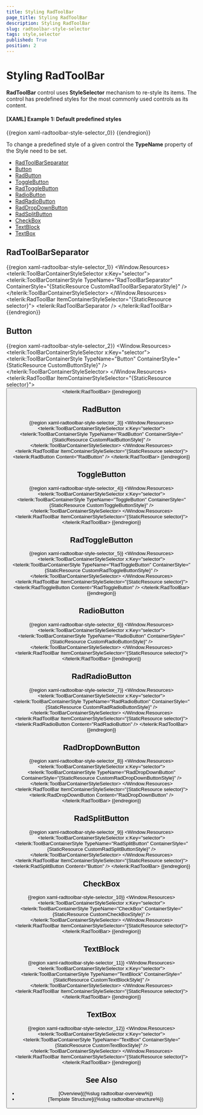 ```yaml
---
title: Styling RadToolBar
page_title: Styling RadToolBar
description: Styling RadToolBar
slug: radtoolbar-style-selector
tags: style,selector
published: True
position: 2
---
```


# Styling RadToolBar

__RadToolBar__ control uses __StyleSelector__ mechanism to re-style its items. The control has predefined styles for the most commonly used controls as its content. 

#### __[XAML] Example 1: Default predefined styles__
{{region xaml-radtoolbar-style-selector_0}}
	<Style TargetType="telerik:RadToolBar" x:Key="RadToolBarStyle">
		<Setter Property="ItemContainerStyleSelector">
			<Setter.Value>
				<telerik:ToolBarContainerStyleSelector>
					<telerik:ToolBarContainerStyle TypeName="RadToolBarSeparator" ContainerStyle="{StaticResource RadToolBarSeparatorStyle}"/>
					<telerik:ToolBarContainerStyle TypeName="TextBlock" ContainerStyle="{StaticResource ToolBarTextBlockStyle}"/>
					<telerik:ToolBarContainerStyle TypeName="TextBox" ContainerStyle="{StaticResource ToolBarTextBoxStyle}"/>
					<telerik:ToolBarContainerStyle TypeName="Button" ContainerStyle="{StaticResource ToolBarButtonStyle}"/>
					<telerik:ToolBarContainerStyle TypeName="ToggleButton" ContainerStyle="{StaticResource ToolBarToggleButtonStyle}"/>
					<telerik:ToolBarContainerStyle TypeName="CheckBox" ContainerStyle="{StaticResource ToolBarCheckBoxStyle}"/>
					<telerik:ToolBarContainerStyle TypeName="RadioButton" ContainerStyle="{StaticResource ToolBarRadioButtonStyle}"/>
					<telerik:ToolBarContainerStyle TypeName="RadButton" ContainerStyle="{StaticResource ToolBarRadButtonStyle}"/>
					<telerik:ToolBarContainerStyle TypeName="RadToggleButton" ContainerStyle="{StaticResource ToolBarRadToggleButtonStyle}"/>
					<telerik:ToolBarContainerStyle TypeName="RadRadioButton" ContainerStyle="{StaticResource ToolBarRadRadioButtonStyle}"/>
					<telerik:ToolBarContainerStyle TypeName="RadDropDownButton" ContainerStyle="{StaticResource ToolBarRadDropDownButtonStyle}"/>
					<telerik:ToolBarContainerStyle TypeName="RadSplitButton" ContainerStyle="{StaticResource ToolBarRadSplitButtonStyle}"/>
				</telerik:ToolBarContainerStyleSelector>
			</Setter.Value>
		</Setter>
	</Style>
{{endregion}}

To change a predefined style of a given control the __TypeName__ property of the Style need to be set.

* [RadToolBarSeparator](#radtoolbarseparator)
* [Button](#button)
* [RadButton](#radbutton)
* [ToggleButton](#togglebutton)
* [RadToggleButton](#radtogglebutton)
* [RadioButton](#radiobutton)
* [RadRadioButton](#radradiobutton)
* [RadDropDownButton](#raddropdownbutton)
* [RadSplitButton](#radsplitbutton)
* [CheckBox](#checkbox)
* [TextBlock](#textblock)
* [TextBox](#textbox)

## RadToolBarSeparator
{{region xaml-radtoolbar-style-selector_1}}
	<Window.Resources>
         <Style x:Key="CustomRadToolBarSeparatorStyle" TargetType="telerik:RadToolBarSeparator">
            <Setter Property="BorderBrush" Value="Red"/>
            <Setter Property="Width" Value="5"/>
            <Setter Property="Margin" Value="5 5"/>
            <Setter Property="Template">
                <Setter.Value>
                    <ControlTemplate TargetType="telerik:RadToolBarSeparator">
                        <Grid MinWidth="2" MinHeight="2" SnapsToDevicePixels="True">
                            <Rectangle Margin="1 1 0 0" Fill="{TemplateBinding BorderBrush}"/>
                            <Rectangle Margin="0 0 1 1" Fill="{TemplateBinding Background}"/>
                        </Grid>
                    </ControlTemplate>
                </Setter.Value>
            </Setter>
        </Style>        
        <telerik:ToolBarContainerStyleSelector x:Key="selector">
            <telerik:ToolBarContainerStyle TypeName="RadToolBarSeparator" ContainerStyle="{StaticResource CustomRadToolBarSeparatorStyle}" />
        </telerik:ToolBarContainerStyleSelector>
    </Window.Resources>
	<telerik:RadToolBar ItemContainerStyleSelector="{StaticResource selector}">
		<telerik:RadToolBarSeparator />
	</telerik:RadToolBar>
{{endregion}}

## Button
{{region xaml-radtoolbar-style-selector_2}}
	<Window.Resources>
        <Style x:Key="CustomButtonStyle" TargetType="Button">
            <Setter Property="Background" Value="Red"/>
        </Style>        
        <telerik:ToolBarContainerStyleSelector x:Key="selector">
            <telerik:ToolBarContainerStyle TypeName="Button" ContainerStyle="{StaticResource CustomButtonStyle}" />
        </telerik:ToolBarContainerStyleSelector>
    </Window.Resources>
	<telerik:RadToolBar ItemContainerStyleSelector="{StaticResource selector}">
		<Button Content="Button" />
	</telerik:RadToolBar>
{{endregion}}
 
## RadButton
{{region xaml-radtoolbar-style-selector_3}}
	<Window.Resources>
        <Style x:Key="CustomRadButtonStyle" TargetType="telerik:RadButton">
            <Setter Property="Background" Value="Red"/>
        </Style>        
        <telerik:ToolBarContainerStyleSelector x:Key="selector">
            <telerik:ToolBarContainerStyle TypeName="RadButton" ContainerStyle="{StaticResource CustomRadButtonStyle}" />
        </telerik:ToolBarContainerStyleSelector>
    </Window.Resources>
	<telerik:RadToolBar ItemContainerStyleSelector="{StaticResource selector}">
		<telerik:RadButton Content="RadButton" />
	</telerik:RadToolBar>
{{endregion}}

## ToggleButton
{{region xaml-radtoolbar-style-selector_4}}
	<Window.Resources>
        <Style x:Key="CustomToggleButtonStyle" TargetType="ToggleButton">
            <Setter Property="Background" Value="Red"/>
        </Style>        
        <telerik:ToolBarContainerStyleSelector x:Key="selector">
            <telerik:ToolBarContainerStyle TypeName="ToggleButton" ContainerStyle="{StaticResource CustomToggleButtonStyle}" />
        </telerik:ToolBarContainerStyleSelector>
    </Window.Resources>
	<telerik:RadToolBar ItemContainerStyleSelector="{StaticResource selector}">
		<ToggleButton Content="ToggleButton" />
	</telerik:RadToolBar>
{{endregion}}

## RadToggleButton
{{region xaml-radtoolbar-style-selector_5}}
	<Window.Resources>
        <Style x:Key="CustomRadToggleButtonStyle" TargetType="telerik:RadToggleButton">
            <Setter Property="Background" Value="Red"/>
        </Style>        
        <telerik:ToolBarContainerStyleSelector x:Key="selector">
            <telerik:ToolBarContainerStyle TypeName="RadToggleButton" ContainerStyle="{StaticResource CustomRadToggleButtonStyle}" />
        </telerik:ToolBarContainerStyleSelector>
    </Window.Resources>
	<telerik:RadToolBar ItemContainerStyleSelector="{StaticResource selector}">
		<telerik:RadToggleButton Content="RadToggleButton" />
	</telerik:RadToolBar>
{{endregion}}

## RadioButton
{{region xaml-radtoolbar-style-selector_6}}
	<Window.Resources>
        <Style x:Key="CustomRadioButtonStyle" TargetType="RadioButton">
            <Setter Property="Background" Value="Red"/>
        </Style>        
        <telerik:ToolBarContainerStyleSelector x:Key="selector">
            <telerik:ToolBarContainerStyle TypeName="RadioButton" ContainerStyle="{StaticResource CustomRadioButtonStyle}" />
        </telerik:ToolBarContainerStyleSelector>
    </Window.Resources>
	<telerik:RadToolBar ItemContainerStyleSelector="{StaticResource selector}">
		<RadioButton Content="RadioButton" />
	</telerik:RadToolBar>
{{endregion}}

## RadRadioButton
{{region xaml-radtoolbar-style-selector_7}}
	<Window.Resources>
        <Style x:Key="CustomRadRadioButtonStyle" TargetType="telerik:RadRadioButton">
            <Setter Property="Background" Value="Red"/>
        </Style>        
        <telerik:ToolBarContainerStyleSelector x:Key="selector">
            <telerik:ToolBarContainerStyle TypeName="RadRadioButton" ContainerStyle="{StaticResource CustomRadRadioButtonStyle}" />
        </telerik:ToolBarContainerStyleSelector>
    </Window.Resources>
	<telerik:RadToolBar ItemContainerStyleSelector="{StaticResource selector}">
		<telerik:RadRadioButton Content="RadRadioButton" />
	</telerik:RadToolBar>
{{endregion}}

## RadDropDownButton
{{region xaml-radtoolbar-style-selector_8}}
	<Window.Resources>
        <Style x:Key="CustomRadDropDownButtonStyle" TargetType="telerik:RadDropDownButton">
            <Setter Property="Background" Value="Red"/>
        </Style>        
        <telerik:ToolBarContainerStyleSelector x:Key="selector">
            <telerik:ToolBarContainerStyle TypeName="RadDropDownButton" ContainerStyle="{StaticResource CustomRadDropDownButtonStyle}" />
        </telerik:ToolBarContainerStyleSelector>
    </Window.Resources>
	<telerik:RadToolBar ItemContainerStyleSelector="{StaticResource selector}">
		<telerik:RadDropDownButton Content="RadDropDownButton" />
	</telerik:RadToolBar>
{{endregion}}

## RadSplitButton
{{region xaml-radtoolbar-style-selector_9}}
	<Window.Resources>
        <Style x:Key="CustomRadSplitButtonStyle" TargetType="telerik:RadSplitButton">
            <Setter Property="Background" Value="Red"/>
        </Style>        
        <telerik:ToolBarContainerStyleSelector x:Key="selector">
            <telerik:ToolBarContainerStyle TypeName="RadSplitButton" ContainerStyle="{StaticResource CustomRadSplitButtonStyle}" />
        </telerik:ToolBarContainerStyleSelector>
    </Window.Resources>
	<telerik:RadToolBar ItemContainerStyleSelector="{StaticResource selector}">
		<telerik:RadSplitButton Content="Button" />
	</telerik:RadToolBar>
{{endregion}}

## CheckBox
{{region xaml-radtoolbar-style-selector_10}}
	<Window.Resources>
        <Style x:Key="CustomCheckBoxStyle" TargetType="CheckBox">
            <Setter Property="Background" Value="Red"/>
        </Style>        
        <telerik:ToolBarContainerStyleSelector x:Key="selector">
            <telerik:ToolBarContainerStyle TypeName="CheckBox" ContainerStyle="{StaticResource CustomCheckBoxStyle}" />
        </telerik:ToolBarContainerStyleSelector>
    </Window.Resources>
	<telerik:RadToolBar ItemContainerStyleSelector="{StaticResource selector}">
		<CheckBox Content="CheckBox Text" />
	</telerik:RadToolBar>
{{endregion}}

## TextBlock
{{region xaml-radtoolbar-style-selector_11}}
	<Window.Resources>
        <Style x:Key="CustomTextBlockStyle" TargetType="TextBlock">
            <Setter Property="Background" Value="Red"/>
        </Style>        
        <telerik:ToolBarContainerStyleSelector x:Key="selector">
            <telerik:ToolBarContainerStyle TypeName="TextBlock" ContainerStyle="{StaticResource CustomTextBlockStyle}" />
        </telerik:ToolBarContainerStyleSelector>
    </Window.Resources>
	<telerik:RadToolBar ItemContainerStyleSelector="{StaticResource selector}">
		<TextBlock Text="Custom Text" />
	</telerik:RadToolBar>
{{endregion}}

## TextBox
{{region xaml-radtoolbar-style-selector_12}}
	<Window.Resources>
        <Style x:Key="CustomTextBoxStyle" TargetType="TextBox">
            <Setter Property="Background" Value="Red"/>
        </Style>        
        <telerik:ToolBarContainerStyleSelector x:Key="selector">
            <telerik:ToolBarContainerStyle TypeName="TextBox" ContainerStyle="{StaticResource CustomTextBoxStyle}" />
        </telerik:ToolBarContainerStyleSelector>
    </Window.Resources>
	<telerik:RadToolBar ItemContainerStyleSelector="{StaticResource selector}">
		<TextBox Text="Custom Text" />
	</telerik:RadToolBar>
{{endregion}}

## See Also

* [Overview]({%slug radtoolbar-overview%})
* [Template Structure]({%slug radtoolbar-structure%})